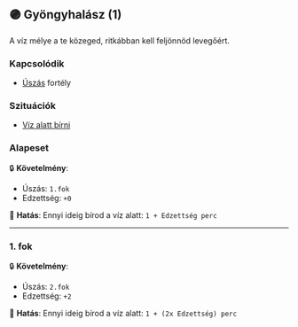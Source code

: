 ## 🟣 Gyöngyhalász (1)

A víz mélye a te közeged, ritkábban kell feljönnöd levegőért.

### Kapcsolódik

- [Úszás](uszas.md) fortély

### Szituációk

- [Víz alatt bírni](../szituaciok/viz_alatt_birni.md)

### Alapeset

🔒 **Követelmény**:
- Úszás: `1.fok`
- Edzettség: `+0`

🌟 **Hatás**: Ennyi ideig bírod a víz alatt: `1 + Edzettség perc`

---
### 1. fok

🔒 **Követelmény**:
- Úszás: `2.fok`
- Edzettség: `+2`

🌟 **Hatás**: Ennyi ideig bírod a víz alatt: `1 + (2x Edzettség) perc`
